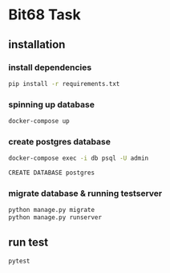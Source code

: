 # Bit68 Task

## installation

### install dependencies
```bash
pip install -r requirements.txt
```
### spinning up database
```bash
docker-compose up
```
### create postgres database
```bash
docker-compose exec -i db psql -U admin
```
```bash
CREATE DATABASE postgres
```

### migrate database & running testserver
```bash
python manage.py migrate
python manage.py runserver
```

## run test 
```bash
pytest
```
